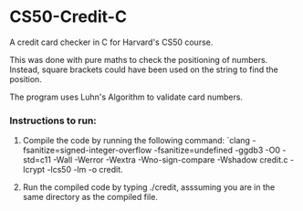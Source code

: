 # CS50-Credit-C
A credit card checker in C for Harvard's CS50 course.

This was done with pure maths to check the positioning of numbers. Instead, square brackets could have been used on the string to find the position.

The program uses Luhn's Algorithm to validate card numbers.

### Instructions to run:
1. Compile the code by running the following command: `clang -fsanitize=signed-integer-overflow -fsanitize=undefined -ggdb3 -O0 -std=c11 -Wall -Werror -Wextra -Wno-sign-compare -Wshadow credit.c -lcrypt -lcs50 -lm -o credit.

2. Run the compiled code by typing ./credit, asssuming you are in the same directory as the compiled file.
